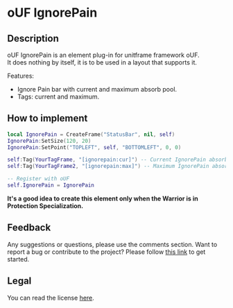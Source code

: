 # oUF IgnorePain

## Description

oUF IgnorePain is an element plug-in for unitframe framework oUF.  
It does nothing by itself, it is to be used in a layout that supports it.

Features:

* Ignore Pain bar with current and maximum absorb pool.
* Tags: current and maximum.

## How to implement

```lua
local IgnorePain = CreateFrame("StatusBar", nil, self)  
IgnorePain:SetSize(120, 20)  
IgnorePain:SetPoint("TOPLEFT", self, "BOTTOMLEFT", 0, 0)

self:Tag(YourTagFrame, "[ignorepain:cur]") -- Current IgnorePain absorb  
self:Tag(YourTagFrame2, "[ignorepain:max]") -- Maximum IgnorePain absorb

-- Register with oUF  
self.IgnorePain = IgnorePain
```

**It's a good idea to create this element only when the Warrior is in Protection Specialization.**

## Feedback

Any suggestions or questions, please use the comments section.
Want to report a bug or contribute to the project? Please follow [this link](https://github.com/Pobre/oUF_IgnorePain/issues?q=) to get started.

## Legal

You can read the license [here](https://github.com/Pobre/oUF_IgnorePain/blob/master/LICENSE.txt).


